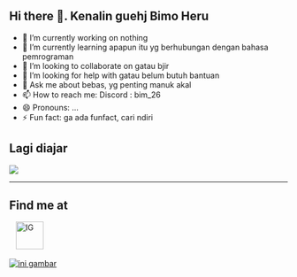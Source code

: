## Hi there 👋. Kenalin guehj Bimo Heru


- 🔭 I’m currently working on nothing
- 🌱 I’m currently learning apapun itu yg berhubungan dengan bahasa pemrograman
- 👯 I’m looking to collaborate on gatau bjir
- 🤔 I’m looking for help with gatau belum butuh bantuan
- 💬 Ask me about bebas, yg penting manuk akal
- 📫 How to reach me: Discord : bim_26
- 😄 Pronouns: ...
- ⚡ Fun fact: ga ada funfact, cari ndiri

## Lagi diajar 
<p align="left"
  <a href="https://skillicons.dev">
    <img src="https://skillicons.dev/icons?i=cpp,java,css,html" />
  </a>
</p>

---

## Find me at
<p align="left">
  <a href="https://cdn.discordapp.com/attachments/694139452901031936/1430900948951105667/watermark.png?ex=68fb75db&is=68fa245b&hm=19c15010b406863c062ec434b3e0e8cc38ee19e6ff5dc2bc66166d051d2d827f&>
     <img src="https://skillicons.dev/icons?i=discord" alt="Discord" width="50"/>
  </a>
  &nbsp;&nbsp;
<a href="https://www.instagram.com/b.imzz/">
  <img src="https://upload.wikimedia.org/wikipedia/commons/thumb/a/a5/Instagram_icon.png/1024px-Instagram_icon.png" alt="IG" width="50"/>
</p>


![ini gambar](https://encrypted-tbn0.gstatic.com/images?q=tbn:ANd9GcQZU1HGYUQLGwR6WlLVH_sW5xtCMtQl1kkceA&s)
